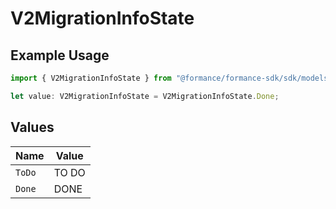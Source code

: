 # V2MigrationInfoState

## Example Usage

```typescript
import { V2MigrationInfoState } from "@formance/formance-sdk/sdk/models/shared";

let value: V2MigrationInfoState = V2MigrationInfoState.Done;
```

## Values

| Name   | Value  |
| ------ | ------ |
| `ToDo` | TO DO  |
| `Done` | DONE   |